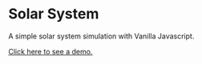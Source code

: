 # Solar System

A simple solar system simulation with Vanilla Javascript.

[Click here to see a demo.](https://raw.githubusercontent.com/philippjbauer/solar-system/master/media/solar-system.mp4)
